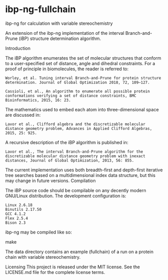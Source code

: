 # ibp-ng-fullchain
ibp-ng for calculation with variable stereochemistry

An extension of the ibp-ng implementation of the interval Branch-and-Prune (iBP) structure determination algorithm.

Introduction

The iBP algorithm enumerates the set of molecular structures that conform to a user-specified set of distance, angle and dihedral constraints. For a proof of principle in biomolecules, the reader is referred to:

    Worley, et al. Tuning interval Branch-and-Prune for protein structure determination. Journal of Global Optimization 2018, 72, 109–127.

    Cassioli, et al., An algorithm to enumerate all possible protein conformations verifying a set of distance constraints, BMC Bioinformatics, 2015, 16: 23.

The mathematics used to embed each atom into three-dimensional space are discussed in:

    Lavor et al., Clifford algebra and the discretizable molecular distance geometry problem, Advances in Applied Clifford Algebras, 2015, 25: 925.

A recursive description of the iBP algorithm is published in:

    Lavor et al., The interval Branch-and-Prune algorithm for the discretizable molecular distance geometry problem with inexact distances, Journal of Global Optimization, 2013, 56: 855.

The current implementation uses both breadth-first and depth-first iterative tree searches based on a multidimensional index data structure, but this may change in future versions.
Compilation

The iBP source code should be compilable on any decently modern GNU/Linux distribution. The development configuration is:

    Linux 2.6.18
    Binutils 2.17.50
    GCC 4.1.2
    Flex 2.5.4
    Bison 2.3

ibp-ng may be compiled like so:

make

The data directory contains an example (fullchain) of a run on a protein chain with variable stereochemistry. 

Licensing
This project is released under the MIT license. See the LICENSE.md file for the complete license terms.
